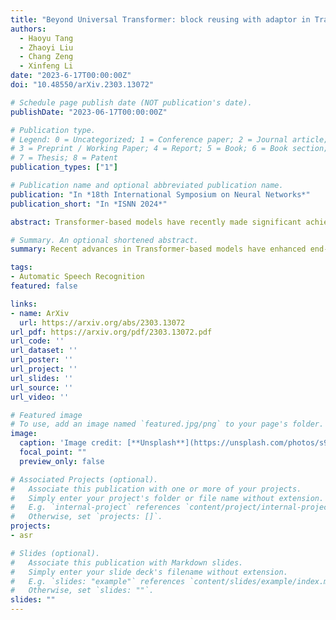 ```yaml
---
title: "Beyond Universal Transformer: block reusing with adaptor in Transformer for automatic speech recognition"
authors:
  - Haoyu Tang
  - Zhaoyi Liu
  - Chang Zeng
  - Xinfeng Li
date: "2023-6-17T00:00:00Z"
doi: "10.48550/arXiv.2303.13072"

# Schedule page publish date (NOT publication's date).
publishDate: "2023-06-17T00:00:00Z"

# Publication type.
# Legend: 0 = Uncategorized; 1 = Conference paper; 2 = Journal article;
# 3 = Preprint / Working Paper; 4 = Report; 5 = Book; 6 = Book section;
# 7 = Thesis; 8 = Patent
publication_types: ["1"]

# Publication name and optional abbreviated publication name.
publication: "In *18th International Symposium on Neural Networks*"
publication_short: "In *ISNN 2024*"

abstract: Transformer-based models have recently made significant achievements in the application of end-to-end (E2E) automatic speech recognition (ASR). It is possible to deploy the E2E ASR system on smart devices with the help of Transformer-based models. While these models still have the disadvantage of requiring a large number of model parameters. To overcome the drawback of universal Transformer models for the application of ASR on edge devices, we propose a solution that can reuse the block in Transformer models for the occasion of the small footprint ASR system, which meets the objective of accommodating resource limitations without compromising recognition accuracy. Specifically, we design a novel block-reusing strategy for speech Transformer (BRST) to enhance the effectiveness of parameters and propose an adapter module (ADM) that can produce a compact and adaptable model with only a few additional trainable parameters accompanying each reusing block. We conducted an experiment with the proposed method on the public AISHELL-1 corpus, and the results show that the proposed approach achieves the character  error rate (CER) of 9.3\%/6.63\% with only 7.6M/8.3M parameters without and with the ADM, respectively. In addition, we also make a deeper analysis to show the effect of ADM in the general block-reusing method.

# Summary. An optional shortened abstract.
summary: Recent advances in Transformer-based models have enhanced end-to-end automatic speech recognition (ASR), enabling deployment on smart devices. However, these models often require large numbers of parameters. To address this, we introduce a block-reusing strategy for speech Transformers (BRST) and an adapter module (ADM) for efficient parameter use in small footprint ASR systems, without sacrificing accuracy. Tested on the AISHELL-1 corpus, our method achieved low character error rates with significantly fewer parameters, demonstrating both efficiency and effectiveness, particularly with the inclusion of ADM.

tags:
- Automatic Speech Recognition
featured: false

links:
- name: ArXiv
  url: https://arxiv.org/abs/2303.13072
url_pdf: https://arxiv.org/pdf/2303.13072.pdf
url_code: ''
url_dataset: ''
url_poster: ''
url_project: ''
url_slides: ''
url_source: ''
url_video: ''

# Featured image
# To use, add an image named `featured.jpg/png` to your page's folder. 
image:
  caption: 'Image credit: [**Unsplash**](https://unsplash.com/photos/s9CC2SKySJM)'
  focal_point: ""
  preview_only: false

# Associated Projects (optional).
#   Associate this publication with one or more of your projects.
#   Simply enter your project's folder or file name without extension.
#   E.g. `internal-project` references `content/project/internal-project/index.md`.
#   Otherwise, set `projects: []`.
projects:
- asr

# Slides (optional).
#   Associate this publication with Markdown slides.
#   Simply enter your slide deck's filename without extension.
#   E.g. `slides: "example"` references `content/slides/example/index.md`.
#   Otherwise, set `slides: ""`.
slides: ""
---
```


<!-- {{% callout note %}}
Click the _Cite_ button above to demo the feature to enable visitors to import publication metadata into their reference management software.
{{% /callout %}} -->

<!-- Supplementary notes can be added here, including [code, math, and images](https://wowchemy.com/docs/writing-markdown-latex/). -->
